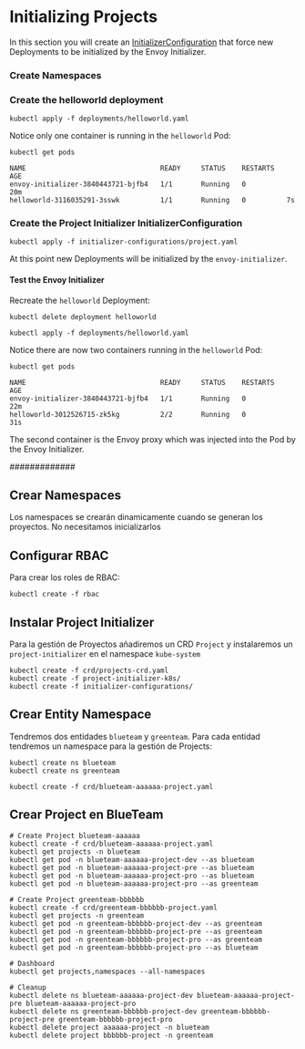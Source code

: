 # Initializing Projects

In this section you will create an [InitializerConfiguration](https://kubernetes.io/docs/admin/extensible-admission-controllers/#configure-initializers-on-the-fly) that force new Deployments to be initialized by the Envoy Initializer.

### Create Namespaces

### Create the helloworld deployment

```shell
kubectl apply -f deployments/helloworld.yaml
```

Notice only one container is running in the `helloworld` Pod:

```shell
kubectl get pods
```

```shell
NAME                                 READY     STATUS    RESTARTS   AGE
envoy-initializer-3840443721-bjfb4   1/1       Running   0          20m
helloworld-3116035291-3sswk          1/1       Running   0          7s
```

### Create the Project Initializer InitializerConfiguration

```shell
kubectl apply -f initializer-configurations/project.yaml
```

At this point new Deployments will be initialized by the `envoy-initializer`.

#### Test the Envoy Initializer

Recreate the `helloworld` Deployment:

```shell
kubectl delete deployment helloworld
```

```shell
kubectl apply -f deployments/helloworld.yaml
```

Notice there are now two containers running in the `helloworld` Pod:

```shell
kubectl get pods
```

```shell
NAME                                 READY     STATUS    RESTARTS   AGE
envoy-initializer-3840443721-bjfb4   1/1       Running   0          22m
helloworld-3012526715-zk5kg          2/2       Running   0          31s
```

The second container is the Envoy proxy which was injected into the Pod by the Envoy Initializer.

#############


## Crear Namespaces

Los namespaces se crearán dinamicamente cuando se generan los proyectos. No necesitamos inicializarlos

## Configurar RBAC

Para crear los roles de RBAC:

```shell
kubectl create -f rbac
```

## Instalar Project Initializer

Para la gestión de Proyectos añadiremos un CRD `Project` y instalaremos un `project-initializer` en el namespace `kube-system`

```shell
kubectl create -f crd/projects-crd.yaml
kubectl create -f project-initializer-k8s/
kubectl create -f initializer-configurations/
```

## Crear Entity Namespace

Tendremos dos entidades `blueteam` y `greenteam`. Para cada entidad tendremos un namespace para la gestión de Projects:

```shell
kubectl create ns blueteam
kubectl create ns greenteam
```

```shell
kubectl create -f crd/blueteam-aaaaaa-project.yaml
```

## Crear Project en BlueTeam

```shell
# Create Project blueteam-aaaaaa
kubectl create -f crd/blueteam-aaaaaa-project.yaml
kubectl get projects -n blueteam
kubectl get pod -n blueteam-aaaaaa-project-dev --as blueteam
kubectl get pod -n blueteam-aaaaaa-project-pre --as blueteam
kubectl get pod -n blueteam-aaaaaa-project-pro --as blueteam
kubectl get pod -n blueteam-aaaaaa-project-pro --as greenteam

# Create Project greenteam-bbbbbb
kubectl create -f crd/greenteam-bbbbbb-project.yaml
kubectl get projects -n greenteam
kubectl get pod -n greenteam-bbbbbb-project-dev --as greenteam
kubectl get pod -n greenteam-bbbbbb-project-pre --as greenteam
kubectl get pod -n greenteam-bbbbbb-project-pro --as greenteam
kubectl get pod -n greenteam-bbbbbb-project-pro --as blueteam

# Dashboard
kubectl get projects,namespaces --all-namespaces

# Cleanup
kubectl delete ns blueteam-aaaaaa-project-dev blueteam-aaaaaa-project-pre blueteam-aaaaaa-project-pro
kubectl delete ns greenteam-bbbbbb-project-dev greenteam-bbbbbb-project-pre greenteam-bbbbbb-project-pro
kubectl delete project aaaaaa-project -n blueteam
kubectl delete project bbbbbb-project -n greenteam
```

